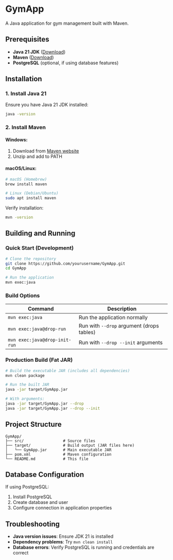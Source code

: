 
# GymApp

A Java application for gym management built with Maven.

## Prerequisites

- **Java 21 JDK** ([Download](https://www.oracle.com/java/technologies/javase/jdk21-archive-downloads.html))
- **Maven** ([Download](https://maven.apache.org/download.cgi))
- **PostgreSQL** (optional, if using database features)

## Installation

### 1. Install Java 21
Ensure you have Java 21 JDK installed:
```bash
java -version
```

### 2. Install Maven
#### Windows:
1. Download from [Maven website](https://maven.apache.org/download.cgi)
2. Unzip and add to PATH

#### macOS/Linux:
```bash
# macOS (Homebrew)
brew install maven

# Linux (Debian/Ubuntu)
sudo apt install maven
```

Verify installation:
```bash
mvn -version
```

## Building and Running

### Quick Start (Development)
```bash
# Clone the repository
git clone https://github.com/yourusername/GymApp.git
cd GymApp

# Run the application
mvn exec:java
```

### Build Options

| Command | Description |
|---------|-------------|
| `mvn exec:java` | Run the application normally |
| `mvn exec:java@drop-run` | Run with `--drop` argument (drops tables) |
| `mvn exec:java@drop-init-run` | Run with `--drop --init` arguments |

### Production Build (Fat JAR)
```bash
# Build the executable JAR (includes all dependencies)
mvn clean package

# Run the built JAR
java -jar target/GymApp.jar

# With arguments:
java -jar target/GymApp.jar --drop
java -jar target/GymApp.jar --drop --init
```

## Project Structure

```
GymApp/
├── src/                 # Source files
├── target/              # Build output (JAR files here)
│   └── GymApp.jar       # Main executable JAR
├── pom.xml              # Maven configuration
└── README.md            # This file
```

## Database Configuration

If using PostgreSQL:
1. Install PostgreSQL
2. Create database and user
3. Configure connection in application properties

## Troubleshooting

- **Java version issues**: Ensure JDK 21 is installed
- **Dependency problems**: Try `mvn clean install`
- **Database errors**: Verify PostgreSQL is running and credentials are correct
